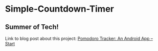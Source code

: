 # Simple-Countdown-Timer

## Summer of Tech!

Link to blog post about this project: [Pomodoro Tracker: An Android App – Start](https://everuncertain.wordpress.com/2020/08/29/pomodoro-tracker-an-android-app-start/)
